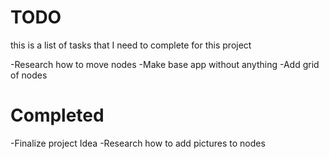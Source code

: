 # TODO

this is a list of tasks that I need to complete for this project


-Research how to move nodes
-Make base app without anything
-Add grid of nodes

# Completed
-Finalize project Idea
-Research how to add pictures to nodes
